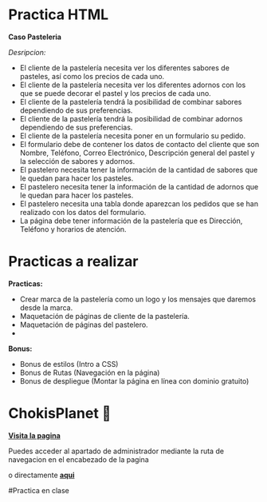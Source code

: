 # Practica HTML
**Caso Pasteleria**

*Desripcion:*
+ El cliente de la pastelería necesita ver los diferentes sabores de pasteles, así como los precios de cada uno.
+ El cliente de la pastelería necesita ver los diferentes adornos con los que se puede decorar el pastel y los precios de cada uno.
+ El cliente de la pastelería tendrá la posibilidad de combinar sabores dependiendo de sus preferencias.
+ El cliente de la pastelería tendrá la posibilidad de combinar adornos dependiendo de sus preferencias.
+ El cliente de la pastelería necesita poner en un formulario su pedido.
+ El formulario debe de contener los datos de contacto del cliente que son Nombre, Teléfono, Correo Electrónico, Descripción general del pastel y la selección de sabores y adornos.
+ El pastelero necesita tener la información de la cantidad de sabores que le quedan para hacer los pasteles.
+ El pastelero necesita tener la información de la cantidad de adornos que le quedan para hacer los pasteles.
+ El pastelero necesita una tabla donde aparezcan los pedidos que se han realizado con los datos del formulario.
+ La página debe tener información de la pastelería que es Dirección, Teléfono y horarios de atención.

# Practicas a realizar
**Practicas:**
+ Crear marca de la pastelería como un logo y los mensajes que daremos desde la marca.
+ Maquetación de páginas de cliente de la pastelería.
+ Maquetación de páginas del pastelero.
+ 
**Bonus:**
+ Bonus de estilos (Intro a CSS)
+ Bonus de Rutas (Navegación en la página)
+ Bonus de despliegue (Montar la página en línea con dominio gratuito)

# ChokisPlanet 🍪
**[Visita la pagina](https://byjaxx.github.io/Practica-HTML/)**

Puedes acceder al apartado de administrador mediante la ruta de navegacion en el encabezado de la pagina 

o directamente **[aqui](https://byjaxx.github.io/Practica-HTML/Paste-Admin.html)**

#Practica en clase
